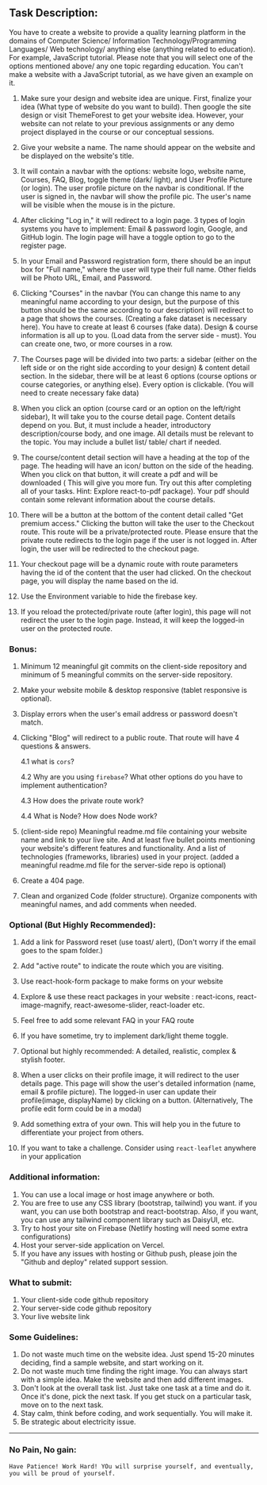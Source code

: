 ## Task Description: 

You have to create a website to provide a quality learning platform in the domains of Computer Science/ Information Technology/Programming Languages/ Web technology/ anything else (anything related to education). For example, JavaScript tutorial. Please note that you will select one of the options mentioned above/ any one topic regarding education. You can't make a website with a JavaScript tutorial, as we have given an example on it.

1. Make sure your design and website idea are unique. First, finalize your idea (What type of website do you want to build). Then google the site design or visit ThemeForest to get your website idea. However, your website can not relate to your previous assignments or any demo project displayed in the course or our conceptual sessions.

1. Give your website a name. The name should appear on the website and be displayed on the website's title.

1. It will contain a navbar with the options: website logo, website name, Courses, FAQ, Blog, toggle theme (dark/ light), and User Profile Picture (or login). The user profile picture on the navbar is conditional. If the user is signed in, the navbar will show the profile pic. The user's name will be visible when the mouse is in the picture.

1. After clicking "Log in," it will redirect to a login page. 3 types of login systems you have to implement: Email & password login, Google, and GitHub login. The login page will have a toggle option to go to the register page.

1. In your Email and Password registration form, there should be an input box for "Full name," where the user will type their full name. Other fields will be Photo URL, Email, and Password.

1. Clicking "Courses" in the navbar (You can change this name to any meaningful name according to your design, but the purpose of this button should be the same according to our description) will redirect to a page that shows the courses. (Creating a fake dataset is necessary here). You have to create at least 6 courses (fake data). Design & course information is all up to you. (Load data from the server side - must). You can create one, two, or more courses in a row. 

1. The Courses page will be divided into two parts: a sidebar (either on the left side or on the right side according to your design) & content detail section. In the sidebar, there will be at least 6 options (course options or course categories, or anything else). Every option is clickable. (You will need to create necessary fake data)

1. When you click an option (course card or an option on the left/right sidebar), It will take you to the course detail page. Content details depend on you. But, it must include a header, introductory description/course body, and one image. All details must be relevant to the topic. You may include a bullet list/ table/ chart if needed.

1. The course/content detail section will have a heading at the top of the page. The heading will have an icon/ button on the side of the heading. When you click on that button, it will create a pdf and will be downloaded ( This will give you more fun. Try out this after completing all of your tasks. Hint: Explore react-to-pdf package). Your pdf should contain some relevant information about the course details.

1. There will be a button at the bottom of the content detail called "Get premium access." Clicking the button will take the user to the Checkout route. This route will be a private/protected route. Please ensure that the private route redirects to the login page if the user is not logged in. After login, the user will be redirected to the checkout page.

1. Your checkout page will be a dynamic route with route parameters having the id of the content that the user had clicked. On the checkout page, you will display the name based on the id. 


1. Use the Environment variable to hide the firebase key.

1. If you reload the protected/private route (after login), this page will not redirect the user to the login page. Instead, it will keep the logged-in user on the protected route.

### Bonus: 
1. Minimum 12 meaningful git commits on the client-side repository and minimum of 5 meaningful commits on the server-side repository.

1. Make your website mobile & desktop responsive (tablet responsive is optional).

1. Display errors when the user's email address or password doesn't match.

1. Clicking "Blog" will redirect to a public route. That route will have 4 questions & answers.
    
    4.1 what is `cors`?
    
    4.2 Why are you using `firebase`? What other options do you have to implement authentication?

    4.3 How does the private route work?
    
    4.4 What is Node? How does Node work?

1. (client-side repo) Meaningful readme.md file containing your website name and link to your live site. And at least five bullet points mentioning your website's different features and functionality. And a list of technologies (frameworks, libraries) used in your project. (added a meaningful readme.md file for the server-side repo is optional)

1. Create a 404 page.

2. Clean and organized Code (folder structure). Organize components with meaningful names, and add comments when needed.


### Optional (But Highly Recommended):

1. Add a link for Password reset (use toast/ alert), (Don't worry if the email goes to the spam folder.)

3. Add "active route" to indicate the route which you are visiting.

1. Use react-hook-form package to make forms on your website

1. Explore & use these react packages in your website : react-icons, react-image-magnify, react-awesome-slider, react-loader etc.

1. Feel free to add some relevant FAQ in your FAQ route

1. If you have sometime, try to implement dark/light theme toggle. 

1. Optional but highly recommended: A detailed, realistic, complex & stylish footer.
2. When a user clicks on their profile image, it will redirect to the user details page. This page will show the user's detailed information (name, email & profile picture). The logged-in user can update their profile(image, displayName) by clicking on a button. (Alternatively, The profile edit form could be in a modal)
3. Add something extra of your own. This will help you in the future to differentiate your project from others.
4. If you want to take a challenge. Consider using `react-leaflet` anywhere in your application

### Additional information:

1. You can use a local image or host image anywhere or both.
2. You are free to use any CSS library (bootstrap, tailwind) you want. if you want, you can use both bootstrap and react-bootstrap. Also, if you want, you can use any tailwind component library such as DaisyUI, etc.
3. Try to host your site on Firebase (Netlify hosting will need some extra configurations)
4. Host your server-side application on Vercel.
5. If you have any issues with hosting or Github push, please join the "Github and deploy" related support session.

### What to submit:

1. Your client-side code github repository
2. Your server-side code github repository
3. Your live website link

### Some Guidelines:

1. Do not waste much time on the website idea. Just spend 15-20 minutes deciding, find a sample website, and start working on it.
2. Do not waste much time finding the right image. You can always start with a simple idea. Make the website and then add different images.
3. Don't look at the overall task list. Just take one task at a time and do it. Once it's done, pick the next task. If you get stuck on a particular task, move on to the next task.
4. Stay calm, think before coding, and work sequentially. You will make it.
5. Be strategic about electricity issue. 

---
### No Pain, No gain:
`Have Patience! Work Hard! YOu will surprise yourself, and eventually, you will be proud of yourself.` 

